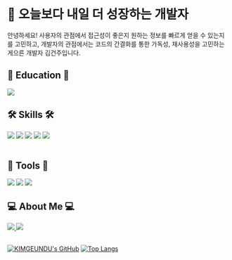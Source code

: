 # 🦆 오늘보다 내일 더 성장하는 개발자

안녕하세요! 사용자의 관점에서 접근성이 좋은지 원하는 정보를 빠르게 얻을 수 있는지를 고민하고, 개발자의 관점에서는 코드의 간결화를 통한 가독성, 재사용성을 고민하는 게으른 개발자 김건주입니다. 
<br>

## 🏅 Education 🏅
<img src="https://img.shields.io/badge/Techit_FE_Shcool-9999FF?style=for-the-badge&logo=lionair&logoColor=white">

## 🛠️ Skills 🛠️  
<img src="https://img.shields.io/badge/HTML5-E34F26?style=for-the-badge&logo=HTML5&logoColor=white"> <img src="https://img.shields.io/badge/CSS3-1572B6?style=for-the-badge&logo=CSS3&logoColor=white">
<img src="https://img.shields.io/badge/Sass-CC6699?style=for-the-badge&logo=Sass&logoColor=white"> <img src="https://img.shields.io/badge/tailwindcss-06B6D4?style=for-the-badge&logo=tailwindcss&logoColor=white">
<img src="https://img.shields.io/badge/JavaScript-F7DF1E?style=for-the-badge&logo=JavaScript&logoColor=black">
<br>
<br>

## 📜 Tools 📜 
<!-- VS  -->
<img src="https://img.shields.io/badge/visualstudiocode-007ACC?style=for-the-badge&logo=visualstudiocode&logoColor=white"> <img src="https://img.shields.io/badge/Codepen-000000?style=for-the-badge&logo=codepen&logoColor=white"> <img src="https://img.shields.io/badge/codesandbox-EF2D5E?style=for-the-badge&logo=codesandbox&logoColor=white">
<br>

## 💻 About Me 💻 
<!-- 깃허브 -->
<a href="https://github.com/KIMGEUNDU" target="_blank">
<img src="https://img.shields.io/badge/github-181717?style=for-the-badge&logo=github&logoColor=white">
</a>
<!-- 벨로그 -->
 <a href="https://velog.io/@f_vlkoklv" target="_blank">
<img src="https://img.shields.io/badge/Velog-20C997?style=for-the-badge&logo=Velog&logoColor=white">
</a>
<br>
<br>

 [![KIMGEUNDU's GitHub](https://github-readme-stats.vercel.app/api?username=KIMGEUNDU&theme=vue&show_icons=true&custom_title=🐻‍❄️KIMGEUNDU's　Activity&rank_icon=github)](https://github.com/anuraghazra/github-readme-stats)  [![Top Langs](https://github-readme-stats.vercel.app/api/top-langs/?username=KIMGEUNDU&layout=donut)](https://github.com/anuraghazra/github-readme-stats)

